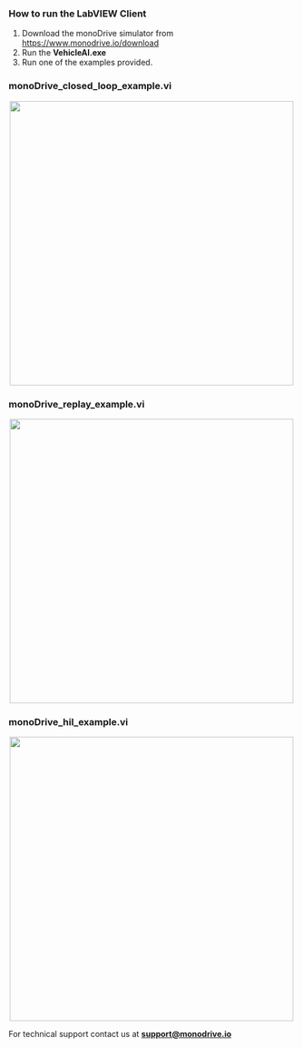 ### How to run the LabVIEW Client

1. Download the monoDrive simulator from https://www.monodrive.io/download
2. Run the **VehicleAI.exe**
3. Run one of the examples provided.

### monoDrive_closed_loop_example.vi

<p align="center">
<img src="https://github.com/monoDriveIO/client/raw/master/docs/LV_client/closed_loop_FP.jpg" 
width="500"  />
</p>

### monoDrive_replay_example.vi

<p align="center">
<img src="https://github.com/monoDriveIO/client/raw/master/docs/LV_client/reply_FP.jpg" 
width="500"  />
</p>

### monoDrive_hil_example.vi

<p align="center">
<img src="https://github.com/monoDriveIO/client/raw/master/docs/LV_client/hil_FP.jpg" 
width="500"  />
</p>

For technical support contact us at <b>support@monodrive.io</b>
